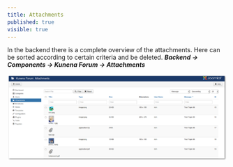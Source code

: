 ```yaml
---
title: Attachments
published: true
visible: true
---
```


In the backend there is a complete overview of the attachments. Here can be sorted according to certain criteria and be deleted.
**_Backend -> Components -> Kunena Forum -> Attachments_**

![](attachments651.png)